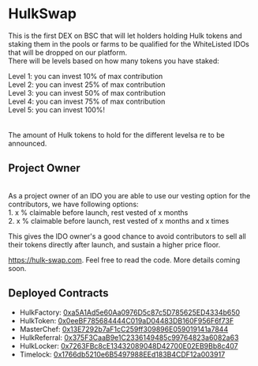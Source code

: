 # HulkSwap 

This is the first DEX on BSC that will let holders holding Hulk tokens and staking them in the pools or farms to be qualified for the WhiteListed IDOs that will be dropped on our platform.<br>
There will be levels based on how many tokens you have staked:

Level 1: you can invest 10% of max contribution<br>
Level 2: you can invest 25% of max contribution<br>
Level 3: you can invest 50% of max contribution<br>
Level 4: you can invest 75% of max contribution<br>
Level 5: you can invest 100%!<br>
<br>
<br>
The amount of Hulk tokens to hold for the different levelsa re to be announced.
<br>
## Project Owner
<br>
As a project owner of an IDO you are able to use our vesting option for the contributors, we have following options:
<br>
1. x % claimable before launch, rest vested of x months<br>
2. x % claimable before launch, rest vested of x months and x times<br>

This gives the IDO owner's a good chance to avoid contributors to sell all their tokens directly after launch, and sustain a higher price floor.<br>

https://hulk-swap.com. Feel free to read the code. More details coming soon.<br>

## Deployed Contracts<br>

- HulkFactory: [0xa5A1Ad5e60Aa0976D5c87c5D785625ED4334b650](https://testnet.bscscan.com/address/0xa5A1Ad5e60Aa0976D5c87c5D785625ED4334b650)
- HulkToken: [0x0eeBF785684444C019aD04483DB160F956F6f73F](https://testnet.bscscan.com/address/0x0eeBF785684444C019aD04483DB160F956F6f73F)
- MasterChef: [0x13E7292b7aF1cC259ff309896E059019141a7844](https://testnet.bscscan.com/address/0x13E7292b7aF1cC259ff309896E059019141a7844)
- HulkReferral: [0x375F3CaaB9e1C2336149485c99764823a6082a63](https://testnet.bscscan.com/address/0x375F3CaaB9e1C2336149485c99764823a6082a63) 
- HulkLocker: [0x7263FBc8cE13432089048D42700E02EB9Bb8c407](https://testnet.bscscan.com/address/0x7263FBc8cE13432089048D42700E02EB9Bb8c407)   
- Timelock: [0x1766db5210e6B5497988EEd183B4CDF12a003917](https://testnet.bscscan.com/address/0x1766db5210e6B5497988EEd183B4CDF12a003917)     
